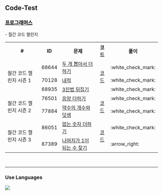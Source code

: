 
## Code-Test

<!-- ### [프로그래머스](https://programmers.co.kr/) -->
<h3><a href="https://programmers.co.kr/" style="color: #000;">프로그래머스</a></h3>
- 월간 코드 챌린지
    <table>
        <tr>
            <th style="text-align: center">#</th>
            <th style="text-align: center">ID</th>
            <th style="text-align: center">문제</th>
            <th style="text-align: center">코드</th>
            <th style="text-align: center">풀이</th>
        </tr>
        <!--Solution_MonthlyChallenge1-->
        <tr>
            <td rowspan="3">월간 코드 챌린지 시즌 1</td>
            <td>68644</td>
            <td><a href="https://programmers.co.kr/learn/courses/30/lessons/68644">두 개 뽑아서 더하기</a></td>
            <td rowspan="3" style="text-align: center"><a href="https://github.com/icolaaa/coding-test/blob/master/src/main/java/level1/Solution_MonthlyChallenge1.java">코드</a></td>
            <td>:white_check_mark:</td>
        </tr>
        <tr>
            <td>70128</td>
            <td><a href="https://programmers.co.kr/learn/courses/30/lessons/70128">내적</a></td>
            <td>:white_check_mark:</td>
        </tr>
        <tr>
            <td>68935</td>
            <td><a href="https://programmers.co.kr/learn/courses/30/lessons/68935">3진법 뒤집기</a></td>
            <td>:white_check_mark:</td>
        </tr>
        <!--Solution_MonthlyChallenge2-->
        <tr>
            <td rowspan="2">월간 코드 챌린지 시즌 2</td>
            <td>76501</td>
            <td><a href="https://programmers.co.kr/learn/courses/30/lessons/76501">음양 더하기</a></td>
            <td rowspan="2" style="text-align: center"><a href="https://github.com/icolaaa/coding-test/blob/master/src/main/java/level1/Solution_MonthlyChallenge2.java">코드</a></td>
            <td>:white_check_mark:</td>
        </tr>
        <tr>
            <td>77884</td>
            <td><a href="https://programmers.co.kr/learn/courses/30/lessons/77884">약수의 개수와 덧셈</a></td>
            <td>:white_check_mark:</td>
        </tr>
        <!--Solution_MonthlyChallenge3-->
        <tr>
            <td rowspan="2">월간 코드 챌린지 시즌 3</td>
            <td>86051</td>
            <td><a href="https://programmers.co.kr/learn/courses/30/lessons/86051">없는 숫자 더하기</a></td>
            <td rowspan="2" style="text-align: center"><a href="https://github.com/icolaaa/coding-test/blob/master/src/main/java/level1/Solution_MonthlyChallenge3.java">코드</a></td>
            <td>:white_check_mark:</td>
        </tr>
        <tr>
            <td>87389</td>
            <td><a href="https://programmers.co.kr/learn/courses/30/lessons/87389">나머지가 1이 되는 수 찾기</a></td>
            <td>:arrow_right:</td>
        </tr>
    </table>


<br>

---

### Use Languages
<img src="https://img.shields.io/badge/Java-007396?style=flat-square&logo=Java&logoColor=white"/></a>
